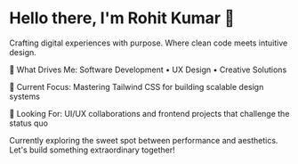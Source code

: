 # Hello there, I'm Rohit Kumar 👋

Crafting digital experiences with purpose.
Where clean code meets intuitive design.

🎯 What Drives Me:
   Software Development • UX Design • Creative Solutions

🌱 Current Focus:
   Mastering Tailwind CSS for building scalable design systems

💫 Looking For:
   UI/UX collaborations and frontend projects that challenge the status quo

Currently exploring the sweet spot between performance and aesthetics.
Let's build something extraordinary together!
